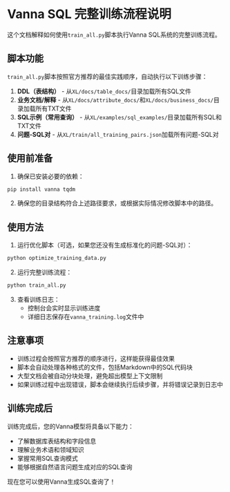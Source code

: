 # Vanna SQL 完整训练流程说明

这个文档解释如何使用`train_all.py`脚本执行Vanna SQL系统的完整训练流程。

## 脚本功能

`train_all.py`脚本按照官方推荐的最佳实践顺序，自动执行以下训练步骤：

1. **DDL（表结构）** - 从`XL/docs/table_docs/`目录加载所有SQL文件
2. **业务文档/解释** - 从`XL/docs/attribute_docs/`和`XL/docs/business_docs/`目录加载所有TXT文件
3. **SQL示例（常用查询）** - 从`XL/examples/sql_examples/`目录加载所有SQL和TXT文件
4. **问题-SQL对** - 从`XL/train/all_training_pairs.json`加载所有问题-SQL对

## 使用前准备

1. 确保已安装必要的依赖：

```bash
pip install vanna tqdm
```

2. 确保您的目录结构符合上述路径要求，或根据实际情况修改脚本中的路径。

## 使用方法

1. 运行优化脚本（可选，如果您还没有生成标准化的问题-SQL对）：

```bash
python optimize_training_data.py
```

2. 运行完整训练流程：

```bash
python train_all.py
```

3. 查看训练日志：
   - 控制台会实时显示训练进度
   - 详细日志保存在`vanna_training.log`文件中

## 注意事项

- 训练过程会按照官方推荐的顺序进行，这样能获得最佳效果
- 脚本会自动处理各种格式的文件，包括Markdown中的SQL代码块
- 大型文档会被自动分块处理，避免超出模型上下文限制
- 如果训练过程中出现错误，脚本会继续执行后续步骤，并将错误记录到日志中

## 训练完成后

训练完成后，您的Vanna模型将具备以下能力：

- 了解数据库表结构和字段信息
- 理解业务术语和领域知识
- 掌握常用SQL查询模式
- 能够根据自然语言问题生成对应的SQL查询

现在您可以使用Vanna生成SQL查询了！ 